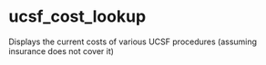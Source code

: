 # ucsf_cost_lookup
Displays the current costs of various UCSF procedures (assuming insurance does not cover it)
